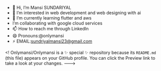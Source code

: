 - 👋 Hi, I’m Mansi SUNDARIYAL
- 👀 I’m interested in web development and web designing with ai 
- 🌱 I’m currently learning flutter and aws
-  I’m collaborating with google cloud services
- 📫 How to reach me through LinkedIn 
- 😄 Pronouns:@onlymansi
- ⚡ EMAIL:sundriyalmansi23@gmail.com

<!
Onlymansi/Onlymansi is a ✨ special ✨ repository because its `README.md` (this file) appears on your GitHub profile.
You can click the Preview link to take a look at your changes.
--->
